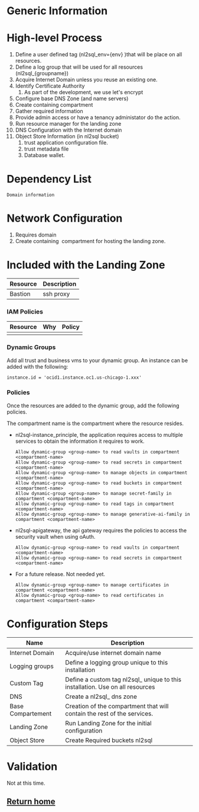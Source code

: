 # Generic Information

# High-level Process

1.  Define a user defined tag (nl2sql_env={env} )that will be place on all resources.
2.  Define a log group that will be used for all resources (nl2sql_{groupname})
3.  Acquire Internet Domain unless you reuse an existing one.
4.  Identify Certificate Authority
    1.  As part of the development, we use let's encrypt
5.  Configure base DNS Zone (and name servers)
6.  Create containing compartment
7.  Gather required information
8.  Provide admin access or have a tenancy administator do the action.
9.  Run resource manager for the landing zone
10. DNS Configuration with the Internet domain
11. Object Store Information (in nl2sql bucket)
    1.  trust application configuration file.
    2.  trust metadata file
    3.  Database wallet.

# Dependency List

    Domain information

# Network Configuration

1.  Requires domain
2.  Create containing  compartment for hosting the landing zone.

# Included with the Landing Zone

| **Resource** | **Description** |
|--------------|-----------------|
| Bastion      | ssh proxy       |

### IAM Policies
| **Resource** | **Why** | **Policy** |
|--------------|---------|------------|
|              |         |            |

### Dynamic Groups

Add all trust and business vms to your dynamic group. An instance can be added with the following: 

```md
instance.id = 'ocid1.instance.oc1.us-chicago-1.xxx'
```

### Policies

Once the resources are added to the dynamic group, add the following policies.

The compartment name is the compartment where the resource resides.

- nl2sql-instance_principle, the application requires access to multiple services to obtain the information it requires to work.
    ```
    Allow dynamic-group <group-name> to read vaults in compartment <compartment-name>
    Allow dynamic-group <group-name> to read secrets in compartment <compartment-name>
    Allow dynamic-group <group-name> to manage objects in compartment <compartment-name>
    Allow dynamic-group <group-name> to read buckets in compartment <compartment-name>
    Allow dynamic-group <group-name> to manage secret-family in compartment <compartment-name>
    Allow dynamic-group <group-name> to read tags in compartment <compartment-name>
    Allow dynamic-group <group-name> to manage generative-ai-family in compartment <compartment-name>
    ```

- nl2sql-apigateway, the api gateway requires the policies to access the security vault when using oAuth.
    ```
    Allow dynamic-group <group-name> to read vaults in compartment <compartment-name>
    Allow dynamic-group <group-name> to read secrets in compartment <compartment-name>
    ```

- For a future release. Not needed yet.
    ```
    Allow dynamic-group <group-name> to manage certificates in compartment <compartment-name>
    Allow dynamic-group <group-name> to read certificates in compartment <compartment-name>
    ```

# Configuration Steps

| Name            |            Description                                 | 
|-----------------|--------------------------------------------------------|
| Internet Domain | Acquire/use internet domain name                       |
| Logging groups  | Define a logging group unique to this installation     |
| Custom Tag      | Define a custom tag nl2sql_<env> unique to this  installation. Use on all resources |
| DNS             | Create a nl2sql_<env> dns zone                         |
| Base Compartement| Creation of the compartment that will contain the rest of the services. |
| Landing Zone    | Run Landing Zone for the initial configuration         |
| Object Store    | Create Required buckets  nl2sql                                 |

# Validation

Not at this time.

## [Return home](../../../README.md)